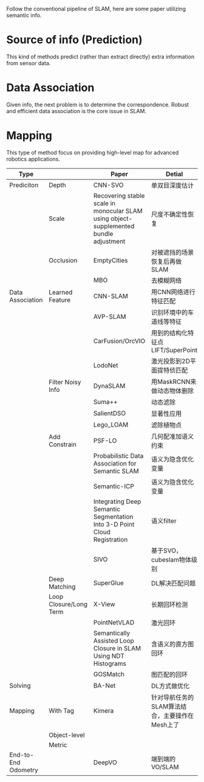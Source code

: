 Follow the conventional pipeline of SLAM, here are some paper utilizing semantic info.
# Source of info (Prediction)
This kind of methods predict (rather than extract directly) extra information from sensor data.
# Data Association
Given info, the next problem is to determine the correspondence. Robust and efficient data association is the core issue in SLAM.
# Mapping
This type of method focus on providing high-level map for advanced robotics applications.

| Type                |                        | Paper                                                                                 | Detial                       |
|---------------------|------------------------|---------------------------------------------------------------------------------------|------------------------------|
| Prediciton          | Depth                  | CNN-SVO                                                                               | 单双目深度估计                      |
|                     | Scale                  | Recovering stable scale in monocular SLAM using object-supplemented bundle adjustment | 尺度不确定性恢复                     |
|                     | Occlusion              | EmptyCities                                                                           | 对被遮挡的场景恢复后再做SLAM             |
|                     |                        | MBO                                                                                   | 去模糊网络                        |
| Data Association    | Learned Feature        | CNN-SLAM                                                                              | 用CNN网络进行特征匹配                 |
|                     |                        | AVP-SLAM                                                                              | 识别环境中的车道线等特征                 |
|                     |                        | CarFusion/OrcVIO                                                                      | 用到的结构化特征点LIFT/SuperPoint     |
|                     |                        | LodoNet                                                                               | 激光投影到2D平面提特侦匹配               |
|                     | Filter Noisy Info      | DynaSLAM                                                                              | 用MaskRCNN来做动态物体删除            |
|                     |                        | Suma++                                                                                | 动态滤除                         |
|                     |                        | SalientDSO                                                                            | 显著性应用                        |
|                     |                        | Lego_LOAM                                                                             | 滤除植物点                        |
|                     | Add Constrain          | PSF-LO                                                                                | 几何配准加语义约束                    |
|                     |                        | Probabilistic Data Association for Semantic SLAM                                      | 语义为隐含优化变量                    |
|                     |                        | Semantic-ICP                                                                          | 语义为隐含优化变量                    |
|                     |                        | Integrating Deep Semantic Segmentation Into 3-D Point Cloud Registration              | 语义filter                     |
|                     |                        | SIVO                                                                                  | 基于SVO，cubeslam物体级别           |
|                     | Deep Matching          | SuperGlue                                                                             | DL解决匹配问题                     |
|                     | Loop Closure/Long Term | X-View                                                                                | 长期回环检测                       |
|                     |                        | PointNetVLAD                                                                          | 激光回环                         |
|                     |                        |  Semantically Assisted Loop Closure in SLAM Using NDT Histograms                      | 含语义的直方图回环                    |
|                     |                        | GOSMatch                                                                              | 图匹配的回环                       |
| Solving             |                        | BA-Net                                                                                | DL方式做优化                      |
| Mapping             | With Tag               | Kimera                                                                                |  针对导航任务的SLAM算法结合，主要操作在Mesh上了 |
|                     | Object-level           |                                                                                       |                              |
|                     | Metric                 |                                                                                       |                              |
| End-to-End Odometry |                        | DeepVO                                                                                | 端到端的VO/SLAM                  |
